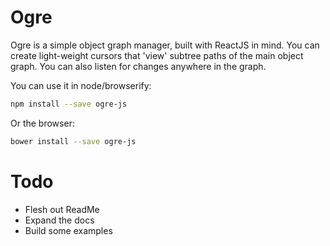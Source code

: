# Ogre

Ogre is a simple object graph manager, built with ReactJS in mind. You can create light-weight cursors that 'view' subtree paths of the main object graph. You can also listen for changes anywhere in the graph.

You can use it in node/browserify:

```bash
npm install --save ogre-js
```

Or the browser:

```bash
bower install --save ogre-js
```


# Todo

- Flesh out ReadMe
- Expand the docs
- Build some examples

